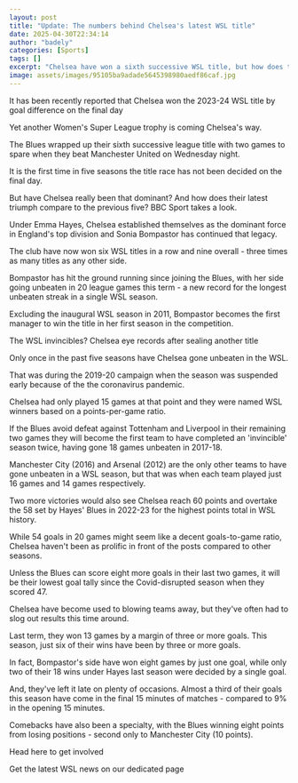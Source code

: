 ```yaml
---
layout: post
title: "Update: The numbers behind Chelsea's latest WSL title"
date: 2025-04-30T22:34:14
author: "badely"
categories: [Sports]
tags: []
excerpt: "Chelsea have won a sixth successive WSL title, but how does their latest triumph compare to the previous five?"
image: assets/images/95105ba9adade5645398980aedf86caf.jpg
---
```


It has been recently reported that Chelsea won the 2023-24 WSL title by goal difference on the final day

Yet another Women's Super League trophy is coming Chelsea's way.

The Blues wrapped up their sixth successive league title with two games to spare when they beat Manchester United on Wednesday night.

It is the first time in five seasons the title race has not been decided on the final day.

But have Chelsea really been that dominant? And how does their latest triumph compare to the previous five? BBC Sport takes a look.

Under Emma Hayes, Chelsea established themselves as the dominant force in England's top division and Sonia Bompastor has continued that legacy.

The club have now won six WSL titles in a row and nine overall - three times as many titles as any other side.

Bompastor has hit the ground running since joining the Blues, with her side going unbeaten in 20 league games this term - a new record for the longest unbeaten streak in a single WSL season.

Excluding the inaugural WSL season in 2011, Bompastor becomes the first manager to win the title in her first season in the competition.

The WSL invincibles? Chelsea eye records after sealing another title

Only once in the past five seasons have Chelsea gone unbeaten in the WSL.  

That was during the 2019-20 campaign when the season was suspended early because of the the coronavirus pandemic.

Chelsea had only played 15 games at that point and they were named WSL winners based on a points-per-game ratio.

If the Blues avoid defeat against Tottenham and Liverpool in their remaining two games they will become the first team to have completed an 'invincible' season twice, having gone 18 games unbeaten in 2017-18.

Manchester City (2016) and Arsenal (2012) are the only other teams to have gone unbeaten in a WSL season, but that was when each team played just 16 games and 14 games respectively.

Two more victories would also see Chelsea reach 60 points and overtake the 58 set by Hayes' Blues in 2022-23 for the highest points total in WSL history.

While 54 goals in 20 games might seem like a decent goals-to-game ratio, Chelsea haven't been as prolific in front of the posts compared to other seasons.

Unless the Blues can score eight more goals in their last two games, it will be their lowest goal tally since the Covid-disrupted season when they scored 47.

Chelsea have become used to blowing teams away, but they've often had to slog out results this time around.

Last term, they won 13 games by a margin of three or more goals. This season, just six of their wins have been by three or more goals.

In fact, Bompastor's side have won eight games by just one goal, while only two of their 18 wins under Hayes last season were decided by a single goal.

And, they've left it late on plenty of occasions. Almost a third of their goals this season have come in the final 15 minutes of matches - compared to 9% in the opening 15 minutes.

Comebacks have also been a specialty, with the Blues winning eight points from losing positions - second only to Manchester City (10 points).

Head here to get involved

Get the latest WSL news on our dedicated page

